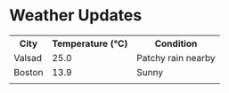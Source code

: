 # Weather Updates

<!-- WEATHER-UPDATE-START -->
<table><tr><th>City</th><th>Temperature (°C)</th><th>Condition</th></tr><tr><td>Valsad</td><td>25.0</td><td>Patchy rain nearby</td></tr><tr><td>Boston</td><td>13.9</td><td>Sunny</td></tr><tr><td></td><td></td><td></td></tr></table>
<!-- WEATHER-UPDATE-END -->
